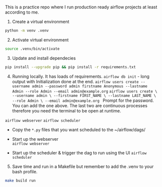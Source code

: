 This is a practice repo where I run production ready airflow projects at least according to me.

1. Create a virtual environment  

```bash
python -m venv .venv
```  

2. Activate virtual environment  

```bash
source .venv/bin/activate
```

3. Update and install dependecies  

```bash
pip install --upgrade pip && pip install -r requirements.txt
```

4. Running locally. It has loads of requirements.
`airflow db init`  - long output with Initialization done at the end.
`airflow users create --username admin --password admin firstname Anonymous --lastname Admin --role Admin --email admin@example.org`
`airflow users create \
          --username admin \
          --firstname FIRST_NAME \
          --lastname LAST_NAME \
          --role Admin \
          --email admin@example.org
`
Prompt for the password. You can add the one above. The last two are continuous processes therefore you need the terminal to be open at runtime.

`airflow webserver`
`airflow scheduler`


- Copy the `*.py` files that you want scheduled to the ~/airflow/dags/

- Start up the webserver  
`airflow webserver`  

- Start up the scheduler & trigger the dag to run using the UI
`airflow scheduler`

5. Save time and run in a Makefile but remember to add the .venv to your bash profile.  

```bash
make build run  
```
